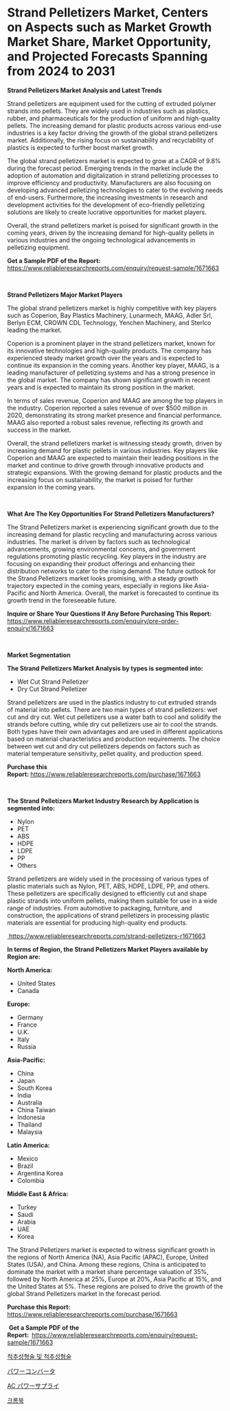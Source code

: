 <p><h1>Strand Pelletizers Market, Centers on Aspects such as Market Growth Market Share, Market Opportunity, and Projected Forecasts Spanning from 2024 to 2031</h1></p><p><strong>Strand Pelletizers Market Analysis and Latest Trends</strong></p>
<p><p>Strand pelletizers are equipment used for the cutting of extruded polymer strands into pellets. They are widely used in industries such as plastics, rubber, and pharmaceuticals for the production of uniform and high-quality pellets. The increasing demand for plastic products across various end-use industries is a key factor driving the growth of the global strand pelletizers market. Additionally, the rising focus on sustainability and recyclability of plastics is expected to further boost market growth.</p><p>The global strand pelletizers market is expected to grow at a CAGR of 9.8% during the forecast period. Emerging trends in the market include the adoption of automation and digitalization in strand pelletizing processes to improve efficiency and productivity. Manufacturers are also focusing on developing advanced pelletizing technologies to cater to the evolving needs of end-users. Furthermore, the increasing investments in research and development activities for the development of eco-friendly pelletizing solutions are likely to create lucrative opportunities for market players.</p><p>Overall, the strand pelletizers market is poised for significant growth in the coming years, driven by the increasing demand for high-quality pellets in various industries and the ongoing technological advancements in pelletizing equipment.</p></p>
<p><strong>Get a Sample PDF of the Report:&nbsp;</strong> <a href="https://www.reliableresearchreports.com/enquiry/request-sample/1671663">https://www.reliableresearchreports.com/enquiry/request-sample/1671663</a></p>
<p>&nbsp;</p>
<p><strong>Strand Pelletizers Major Market Players</strong></p>
<p><p>The global strand pelletizers market is highly competitive with key players such as Coperion, Bay Plastics Machinery, Lunarmech, MAAG, Adler Srl, Berlyn ECM, CROWN CDL Technology, Yenchen Machinery, and Sterlco leading the market. </p><p>Coperion is a prominent player in the strand pelletizers market, known for its innovative technologies and high-quality products. The company has experienced steady market growth over the years and is expected to continue its expansion in the coming years. Another key player, MAAG, is a leading manufacturer of pelletizing systems and has a strong presence in the global market. The company has shown significant growth in recent years and is expected to maintain its strong position in the market.</p><p>In terms of sales revenue, Coperion and MAAG are among the top players in the industry. Coperion reported a sales revenue of over $500 million in 2020, demonstrating its strong market presence and financial performance. MAAG also reported a robust sales revenue, reflecting its growth and success in the market.</p><p>Overall, the strand pelletizers market is witnessing steady growth, driven by increasing demand for plastic pellets in various industries. Key players like Coperion and MAAG are expected to maintain their leading positions in the market and continue to drive growth through innovative products and strategic expansions. With the growing demand for plastic products and the increasing focus on sustainability, the market is poised for further expansion in the coming years.</p></p>
<p>&nbsp;</p>
<p><strong>What Are The Key Opportunities For Strand Pelletizers Manufacturers?</strong></p>
<p><p>The Strand Pelletizers market is experiencing significant growth due to the increasing demand for plastic recycling and manufacturing across various industries. The market is driven by factors such as technological advancements, growing environmental concerns, and government regulations promoting plastic recycling. Key players in the industry are focusing on expanding their product offerings and enhancing their distribution networks to cater to the rising demand. The future outlook for the Strand Pelletizers market looks promising, with a steady growth trajectory expected in the coming years, especially in regions like Asia-Pacific and North America. Overall, the market is forecasted to continue its growth trend in the foreseeable future.</p></p>
<p><strong>Inquire or Share Your Questions If Any Before Purchasing This Report:</strong> <a href="https://www.reliableresearchreports.com/enquiry/pre-order-enquiry/1671663">https://www.reliableresearchreports.com/enquiry/pre-order-enquiry/1671663</a></p>
<p>&nbsp;</p>
<p><strong>Market Segmentation</strong></p>
<p><strong>The Strand Pelletizers Market Analysis by types is segmented into:</strong></p>
<p><ul><li>Wet Cut Strand Pelletizer</li><li>Dry Cut Strand Pelletizer</li></ul></p>
<p><p>Strand pelletizers are used in the plastics industry to cut extruded strands of material into pellets. There are two main types of strand pelletizers: wet cut and dry cut. Wet cut pelletizers use a water bath to cool and solidify the strands before cutting, while dry cut pelletizers use air to cool the strands. Both types have their own advantages and are used in different applications based on material characteristics and production requirements. The choice between wet cut and dry cut pelletizers depends on factors such as material temperature sensitivity, pellet quality, and production speed.</p></p>
<p><strong>Purchase this Report:&nbsp;</strong><a href="https://www.reliableresearchreports.com/purchase/1671663">https://www.reliableresearchreports.com/purchase/1671663</a></p>
<p>&nbsp;</p>
<p><strong>The Strand Pelletizers Market Industry Research by Application is segmented into:</strong></p>
<p><ul><li>Nylon</li><li>PET</li><li>ABS</li><li>HDPE</li><li>LDPE</li><li>PP</li><li>Others</li></ul></p>
<p><p>Strand pelletizers are widely used in the processing of various types of plastic materials such as Nylon, PET, ABS, HDPE, LDPE, PP, and others. These pelletizers are specifically designed to efficiently cut and shape plastic strands into uniform pellets, making them suitable for use in a wide range of industries. From automotive to packaging, furniture, and construction, the applications of strand pelletizers in processing plastic materials are essential for producing high-quality end products.</p></p>
<p><a href="https://www.reliableresearchreports.com/strand-pelletizers-r1671663">&nbsp;https://www.reliableresearchreports.com/strand-pelletizers-r1671663</a></p>
<p><strong>In terms of Region, the Strand Pelletizers Market Players available by Region are:</strong></p>
<p>
    <p> <strong> North America: </strong>
        <ul>
            <li>United States</li>
            <li>Canada</li>
        </ul>
        </p> 
    <p> <strong> Europe: </strong>
        <ul>
            <li>Germany</li>
            <li>France</li>
            <li>U.K.</li>
            <li>Italy</li>
            <li>Russia</li>
        </ul>
        </p> 
    <p> <strong> Asia-Pacific: </strong>
        <ul>
            <li>China</li>
            <li>Japan</li>
            <li>South Korea</li>
            <li>India</li>
            <li>Australia</li>
            <li>China Taiwan</li>
            <li>Indonesia</li>
            <li>Thailand</li>
            <li>Malaysia</li>
        </ul>
        </p> 
    <p> <strong> Latin America: </strong>
        <ul>
            <li>Mexico</li>
            <li>Brazil</li>
            <li>Argentina Korea</li>
            <li>Colombia</li>
        </ul>
        </p> 
    <p> <strong> Middle East & Africa: </strong>
        <ul>
            <li>Turkey</li>
            <li>Saudi</li>
            <li>Arabia</li>
            <li>UAE</li>
            <li>Korea</li>
        </ul>
    </p>
    </p>
<p><p>The Strand Pelletizers market is expected to witness significant growth in the regions of North America (NA), Asia Pacific (APAC), Europe, United States (USA), and China. Among these regions, China is anticipated to dominate the market with a market share percentage valuation of 35%, followed by North America at 25%, Europe at 20%, Asia Pacific at 15%, and the United States at 5%. These regions are poised to drive the growth of the global Strand Pelletizers market in the forecast period.</p></p>
<p><strong>Purchase this Report: </strong><a href="https://www.reliableresearchreports.com/purchase/1671663">https://www.reliableresearchreports.com/purchase/1671663</a></p>
<p>&nbsp;<strong>Get a Sample PDF of the Report:&nbsp;&nbsp;</strong><a href="https://www.reliableresearchreports.com/enquiry/request-sample/1671663">https://www.reliableresearchreports.com/enquiry/request-sample/1671663</a></p>
<p><strong></strong></p>
<p><p><a href="https://medium.com/@dellkoepp03/%EC%B2%99%EC%B6%94-%EA%B3%A8%EC%88%98-%EC%A3%BC%EC%82%AC%EC%88%A0-%EB%B0%8F-%EC%B2%99%EC%B6%94-%EB%86%92%EC%9D%B4-%EB%B3%B5%EA%B5%AC%EC%88%A0-%EC%8B%9C%EC%9E%A5-%EA%B7%9C%EB%AA%A8%EB%8A%94-%EA%B5%AD%EC%A0%9C-%EC%82%B0%EC%97%85%EC%97%90%EC%84%9C-%EA%B0%80%EC%9E%A5-%ED%9A%A8%EA%B3%BC%EC%A0%81%EC%9D%B8-%EB%A7%88%EC%BC%80%ED%8C%85-%EC%B1%84%EB%84%90%EC%9D%84-%EB%B3%B4%EC%97%AC%EC%A4%8D%EB%8B%88%EB%8B%A4-aca260cd76c7">척추성형술 및 척추성형술</a></p><p><a href="https://medium.com/@kelscdowell78456/%E9%9B%BB%E5%8A%9B%E3%82%B3%E3%83%B3%E3%83%90%E3%83%BC%E3%82%BF%E3%83%BC%E5%B8%82%E5%A0%B4%E3%81%AE%E3%82%B7%E3%82%A7%E3%82%A2%E3%81%AE%E9%80%B2%E5%8C%96%E3%81%A8%E5%B8%82%E5%A0%B4%E6%88%90%E9%95%B7%E3%81%AE%E3%83%88%E3%83%AC%E3%83%B3%E3%83%89-2024%E5%B9%B4%E3%81%8B%E3%82%892031%E5%B9%B4%E3%81%BE%E3%81%A7-12e1b8301521">パワーコンバータ</a></p><p><a href="https://medium.com/@hugofirst21/ac%E9%9B%BB%E6%BA%90%E5%B8%82%E5%A0%B4%E5%88%86%E6%9E%90-%E3%81%9D%E3%81%AEcagr-%E5%B8%82%E5%A0%B4%E3%82%BB%E3%82%B0%E3%83%A1%E3%83%B3%E3%83%86%E3%83%BC%E3%82%B7%E3%83%A7%E3%83%B3-%E3%81%8A%E3%82%88%E3%81%B3%E3%82%B0%E3%83%AD%E3%83%BC%E3%83%90%E3%83%AB%E7%94%A3%E6%A5%AD%E6%A6%82%E8%A6%81-aa416337595e">AC パワーサプライ</a></p><p><a href="https://medium.com/@rickymetzdvm/%ED%81%AC%EB%A1%AC%EB%B6%81-%EC%8B%9C%EC%9E%A5-%EC%A0%90%EC%9C%A0%EC%9C%A8-%EC%A7%84%ED%99%94-%EB%B0%8F-%EC%8B%9C%EC%9E%A5-%EC%84%B1%EC%9E%A5-%ED%8A%B8%EB%A0%8C%EB%93%9C-2024-2031-7bb4b62f6851">크롬북</a></p></p>